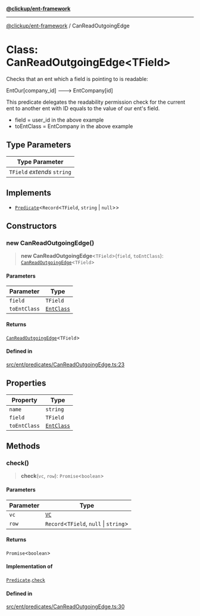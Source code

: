 [**@clickup/ent-framework**](../README.md)

***

[@clickup/ent-framework](../globals.md) / CanReadOutgoingEdge

# Class: CanReadOutgoingEdge\<TField\>

Checks that an ent which a field is pointing to is readable:

EntOur[company_id] ---> EntCompany[id]

This predicate delegates the readability permission check for the current ent
to another ent with ID equals to the value of our ent's field.

- field = user_id in the above example
- toEntClass = EntCompany in the above example

## Type Parameters

| Type Parameter |
| ------ |
| `TField` *extends* `string` |

## Implements

- [`Predicate`](../interfaces/Predicate.md)\<`Record`\<`TField`, `string` \| `null`\>\>

## Constructors

### new CanReadOutgoingEdge()

> **new CanReadOutgoingEdge**\<`TField`\>(`field`, `toEntClass`): [`CanReadOutgoingEdge`](CanReadOutgoingEdge.md)\<`TField`\>

#### Parameters

| Parameter | Type |
| ------ | ------ |
| `field` | `TField` |
| `toEntClass` | [`EntClass`](../interfaces/EntClass.md) |

#### Returns

[`CanReadOutgoingEdge`](CanReadOutgoingEdge.md)\<`TField`\>

#### Defined in

[src/ent/predicates/CanReadOutgoingEdge.ts:23](https://github.com/clickup/ent-framework/blob/master/src/ent/predicates/CanReadOutgoingEdge.ts#L23)

## Properties

| Property | Type |
| ------ | ------ |
| `name` | `string` |
| `field` | `TField` |
| `toEntClass` | [`EntClass`](../interfaces/EntClass.md) |

## Methods

### check()

> **check**(`vc`, `row`): `Promise`\<`boolean`\>

#### Parameters

| Parameter | Type |
| ------ | ------ |
| `vc` | [`VC`](VC.md) |
| `row` | `Record`\<`TField`, `null` \| `string`\> |

#### Returns

`Promise`\<`boolean`\>

#### Implementation of

[`Predicate`](../interfaces/Predicate.md).[`check`](../interfaces/Predicate.md#check)

#### Defined in

[src/ent/predicates/CanReadOutgoingEdge.ts:30](https://github.com/clickup/ent-framework/blob/master/src/ent/predicates/CanReadOutgoingEdge.ts#L30)
